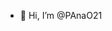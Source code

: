 - 👋 Hi, I’m @PAnaO21

<!---
PAnaO21/PAnaO21 is a ✨ special ✨ repository because its `README.md` (this file) appears on your GitHub profile.
You can click the Preview link to take a look at your changes.
--->
